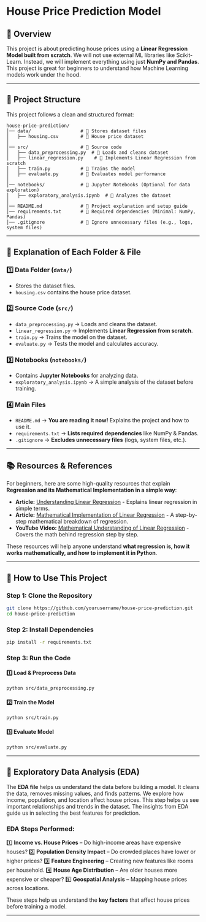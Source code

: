 # House Price Prediction Model

## 📌 Overview
This project is about predicting house prices using a **Linear Regression Model built from scratch**. We will not use external ML libraries like Scikit-Learn. Instead, we will implement everything using just **NumPy and Pandas**. This project is great for beginners to understand how Machine Learning models work under the hood.

---

## 📂 Project Structure
This project follows a clean and structured format:

```
house-price-prediction/
│── data/                  # 📂 Stores dataset files
│   ├── housing.csv        # 📄 House price dataset
│
│── src/                   # 📂 Source code
│   ├── data_preprocessing.py  # 📄 Loads and cleans dataset
│   ├── linear_regression.py    # 📄 Implements Linear Regression from scratch
│   ├── train.py           # 📄 Trains the model
│   ├── evaluate.py        # 📄 Evaluates model performance
│
│── notebooks/             # 📂 Jupyter Notebooks (Optional for data exploration)
│   ├── exploratory_analysis.ipynb  # 📄 Analyzes the dataset
│
│── README.md              # 📄 Project explanation and setup guide
│── requirements.txt       # 📄 Required dependencies (Minimal: NumPy, Pandas)
│── .gitignore             # 📄 Ignore unnecessary files (e.g., logs, system files)
```

---

## 📄 Explanation of Each Folder & File

### **1️⃣ Data Folder (`data/`)**
- Stores the dataset files.
- `housing.csv` contains the house price dataset.

### **2️⃣ Source Code (`src/`)**
- `data_preprocessing.py` → Loads and cleans the dataset.
- `linear_regression.py` → Implements **Linear Regression from scratch**.
- `train.py` → Trains the model on the dataset.
- `evaluate.py` → Tests the model and calculates accuracy.

### **3️⃣ Notebooks (`notebooks/`)**
- Contains **Jupyter Notebooks** for analyzing data.
- `exploratory_analysis.ipynb` → A simple analysis of the dataset before training.

### **4️⃣ Main Files**
- `README.md` → **You are reading it now!** Explains the project and how to use it.
- `requirements.txt` → **Lists required dependencies** like NumPy & Pandas.
- `.gitignore` → **Excludes unnecessary files** (logs, system files, etc.).

---

## 📚 Resources & References
For beginners, here are some high-quality resources that explain **Regression and its Mathematical Implementation in a simple way**:

- **Article:** [Understanding Linear Regression](https://towardsdatascience.com/linear-regression-explained-1b36f97b7572/) - Explains linear regression in simple terms.
- **Article:** [Mathematical Implementation of Linear Regression](https://www.analyticsvidhya.com/blog/2021/10/everything-you-need-to-know-about-linear-regression/) - A step-by-step mathematical breakdown of regression.
- **YouTube Video:** [Mathematical Understanding of Linear Regression](https://www.youtube.com/watch?v=VmbA0pi2cRQ) - Covers the math behind regression step by step.


These resources will help anyone understand **what regression is, how it works mathematically, and how to implement it in Python**.

---

## 🚀 How to Use This Project

### **Step 1: Clone the Repository**
```bash
git clone https://github.com/yourusername/house-price-prediction.git
cd house-price-prediction
```

### **Step 2: Install Dependencies**
```bash
pip install -r requirements.txt
```

### **Step 3: Run the Code**
#### 1️⃣ Load & Preprocess Data
```bash
python src/data_preprocessing.py
```
#### 2️⃣ Train the Model
```bash
python src/train.py
```
#### 3️⃣ Evaluate Model
```bash
python src/evaluate.py
```

---

## 📌 Exploratory Data Analysis (EDA)

The **EDA file** helps us understand the data before building a model. It cleans the data, removes missing values, and finds patterns. We explore how income, population, and location affect house prices. This step helps us see important relationships and trends in the dataset. The insights from EDA guide us in selecting the best features for prediction.

### **EDA Steps Performed:**
1️⃣ **Income vs. House Prices** – Do high-income areas have expensive houses?
2️⃣ **Population Density Impact** – Do crowded places have lower or higher prices?
3️⃣ **Feature Engineering** – Creating new features like rooms per household.
4️⃣ **House Age Distribution** – Are older houses more expensive or cheaper?
5️⃣ **Geospatial Analysis** – Mapping house prices across locations.

These steps help us understand the **key factors** that affect house prices before training a model.

---




